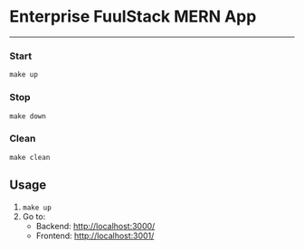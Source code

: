 # Enterprise FuulStack MERN App
___

### Start
```console
make up
```

### Stop
```console
make down
```

### Clean
```console
make clean
```

## Usage
1. `make up`
2. Go to:
   - Backend: [http://localhost:3000/](http://localhost:3000/)
   - Frontend: [http://localhost:3001/](http://localhost:3001/)

